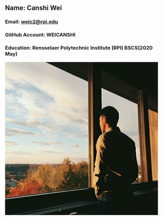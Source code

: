 ## Name: Canshi Wei
### Email: weic2@rpi.edu
### GitHub Account: WEICANSHI
### Education: Rensselaer Polytechnic Institute (RPI) BSCS(2020 May)

![test](./Image/Image.jpg)
